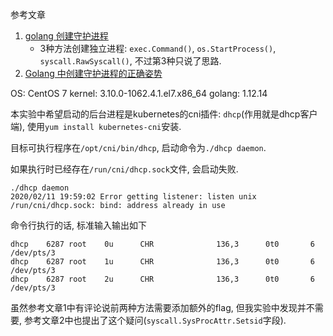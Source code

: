 参考文章

1. [golang 创建守护进程](https://blog.csdn.net/ghost911_slb/article/details/7831540)
    - 3种方法创建独立进程: `exec.Command()`, `os.StartProcess()`, `syscall.RawSyscall()`, 不过第3种只说了思路.
2. [Golang 中创建守护进程的正确姿势](https://blog.csdn.net/Qiangks/article/details/86158129)

OS: CentOS 7
kernel: 3.10.0-1062.4.1.el7.x86_64
golang: 1.12.14

本实验中希望启动的后台进程是kubernetes的cni插件: `dhcp`(作用就是dhcp客户端), 使用`yum install kubernetes-cni`安装.

目标可执行程序在`/opt/cni/bin/dhcp`, 启动命令为`./dhcp daemon`.

如果执行时已经存在`/run/cni/dhcp.sock`文件, 会启动失败.

```
./dhcp daemon
2020/02/11 19:59:02 Error getting listener: listen unix /run/cni/dhcp.sock: bind: address already in use
```

命令行执行的话, 标准输入输出如下

```
dhcp    6287 root    0u      CHR              136,3      0t0       6 /dev/pts/3
dhcp    6287 root    1u      CHR              136,3      0t0       6 /dev/pts/3
dhcp    6287 root    2u      CHR              136,3      0t0       6 /dev/pts/3
```

虽然参考文章1中有评论说前两种方法需要添加额外的flag, 但我实验中发现并不需要, 参考文章2中也提出了这个疑问(`syscall.SysProcAttr.Setsid`字段).

